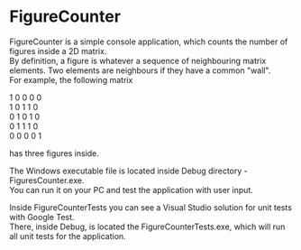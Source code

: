 # FigureCounter

FigureCounter is a simple console application, which counts the number of figures inside a 2D matrix.  
By definition, a figure is whatever a sequence of neighbouring matrix elements. Two elements are neighbours if they have a common "wall".  
For example, the following matrix  

1 0 0 0 0  
1 0 1 1 0  
0 1 0 1 0  
0 1 1 1 0  
0 0 0 0 1  
  
has three figures inside.  

The Windows executable file is located inside Debug directory - FiguresCounter.exe.  
You can run it on your PC and test the application with user input.

Inside FigureCounterTests you can see a Visual Studio solution for unit tests with Google Test.  
There, inside Debug, is located the FigureCounterTests.exe, which will run all unit tests for the application.
